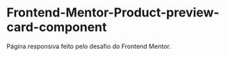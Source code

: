 # Frontend-Mentor-Product-preview-card-component
Página responsiva feito pelo desafio do Frontend Mentor.
